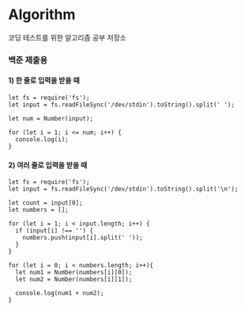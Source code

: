 # Algorithm
코딩 테스트를 위한 알고리즘 공부 저장소

### 백준 제출용
#### 1) 한 줄로 입력을 받을 때
```
let fs = require('fs');
let input = fs.readFileSync('/dev/stdin').toString().split(' ');

let num = Number(input);

for (let i = 1; i <= num; i++) {
  console.log(i);
}
```

#### 2) 여러 줄로 입력을 받을 때
```
let fs = require('fs');
let input = fs.readFileSync('/dev/stdin').toString().split('\n');

let count = input[0];
let numbers = [];

for (let i = 1; i < input.length; i++) {
  if (input[i] !== '') {
    numbers.push(input[i].split(' '));
  }
}

for (let i = 0; i < numbers.length; i++){
  let num1 = Number(numbers[i][0]);
  let num2 = Number(numbers[i][1]);

  console.log(num1 + num2);
}
```
